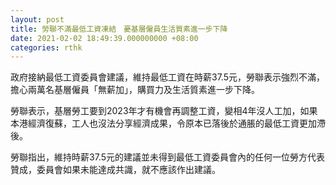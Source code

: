 ```yaml
---
layout: post
title: 勞聯不滿最低工資凍結　憂基層僱員生活質素進一步下降
date: 2021-02-02 18:49:39.000000000 +08:00
categories: rthk
---
```


政府接納最低工資委員會建議，維持最低工資在時薪37.5元，勞聯表示強烈不滿，擔心兩萬名基層僱員「無薪加」，購買力及生活質素進一步下降。

勞聯表示，基層勞工要到2023年才有機會再調整工資，變相4年沒人工加，如果本港經濟復蘇，工人也沒法分享經濟成果，令原本已落後於通脹的最低工資更加滯後。

勞聯指出，維持時薪37.5元的建議並未得到最低工資委員會內的任何一位勞方代表贊成，委員會如果未能達成共識，就不應該作出建議。

